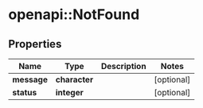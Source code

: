 # openapi::NotFound

## Properties
Name | Type | Description | Notes
------------ | ------------- | ------------- | -------------
**message** | **character** |  | [optional] 
**status** | **integer** |  | [optional] 


